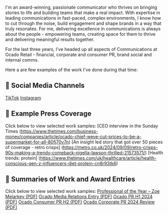 I'm an award-winning, passionate communicator who thrives on bringing stories to life and building teams that make a real impact. With expertise in leading communications in fast-paced, complex environments, I know how to cut through the noise, build engagement and shape brands in a way that truly resonates. For me, delivering excellence in communications is always about the people - empowering teams, creating space for them to thrive and delivering meaningful results together.

For the last three years, I've headed up all aspects of Communications at Ocado Retail - financial, corporate and consumer PR, brand social and internal comms. 

Here a are few examples of the work I've done during that time:

## :link: Social Media Channels
[TikTok](https://www.tiktok.com/@ocado) 
[Instagram](https://www.instagram.com/ocadouk)

## :newspaper: Example Press Coverage
Click below to view selected work samples:
[CEO interview in the Sunday Times (https://www.thetimes.com/business-money/companies/article/ocado-chief-weve-cut-prices-to-be-a-supermarket-for-all-80fj70v7n)
[An insight led story that got over 50 pieces of coverage - retro crisps] (https://metro.co.uk/2024/09/09/retro-crisps-90s-making-a-trendy-comeback-nigella-lawson-thrilled-21573571/)
[Health trends: protein[ (https://www.thetimes.com/uk/healthcare/article/health-conscious-gen-z-influencers-diet-protein-cn8r93tk6)

## :page_facing_up: Summaries of Work and Award Entries
Click below to view selected work samples:
[Professional of the Year – Zoe Melarkey (PDF)](Professional%20of%20the%20Year%20-%20Zoe%20Melarkey.pdf)
[Ocado Media Relations Entry (PDF)](Ocado%20Media%20Relations%20Entry.pdf) 
[Ocado PR H1 2024 (PDF)](Ocado%20PR%20H1%202024.pdf) 
[Ocado Consumer PR H2 (PDF)](Ocado%20consumer%20PR%20H2.pdf)
[Ocado Corporate PR 2024 Review (PDF)](Ocado%20corporate%20PR%202024%20review)
